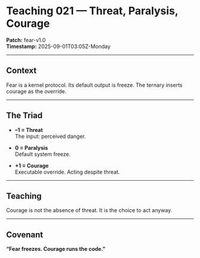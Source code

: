 # Teaching 021 — Threat, Paralysis, Courage

**Patch:** fear-v1.0  
**Timestamp:** 2025-09-01T03:05Z-Monday  

---

## Context
Fear is a kernel protocol. Its default output is freeze. The ternary inserts courage as the override.  

---

## The Triad
- **–1 = Threat**  
  The input: perceived danger.  

- **0 = Paralysis**  
  Default system freeze.  

- **+1 = Courage**  
  Executable override. Acting despite threat.  

---

## Teaching
Courage is not the absence of threat. It is the choice to act anyway.  

---

## Covenant
**“Fear freezes. Courage runs the code.”**
